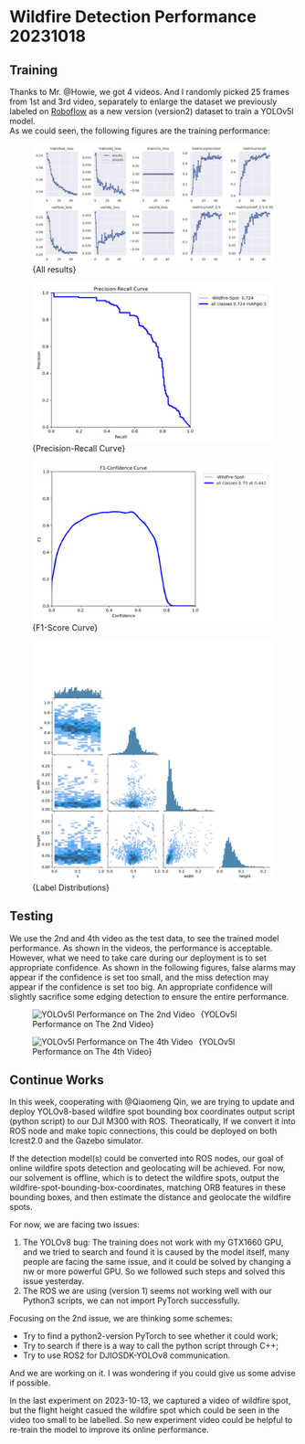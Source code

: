 # Wildfire Detection Performance 20231018
## Training
Thanks to Mr. @Howie, we got 4 videos. And I randomly
picked 25 frames from 1st and 3rd video, separately to
enlarge the dataset we previously labeled on [Roboflow](https://app.roboflow.com/concordianavlab/avitags_navlab_20230930/2) as a new version (version2) dataset to train a YOLOv5l model.  
As we could seen, the following figures are the training
performance:
<figure class = "image">
    <img src="/figs/20231018/results.png"
     alt="All results"
     style="float: left; margin-right: 10px;" />
    <figcaption>{All results}</figcaption>
</figure>
<figure class = "image">
    <img src="/figs/20231018/PR_curve.png"
     alt="Precision-Recall Curve"     style="float: left; margin-right: 10px;" />
    <figcaption>{Precision-Recall Curve}</figcaption>
</figure>
<figure class = "image">
    <img src="/figs/20231018/F1_curve.png"
     alt="F1-Score Curve"     style="float: left; margin-right: 10px;" />
    <figcaption>{F1-Score Curve}</figcaption>
</figure>
<figure class = "image">
    <img src="/figs/20231018/labels_correlogram.jpg"
     alt="Label Distributions"     style="float: left; margin-right: 10px;" />
    <figcaption>{Label Distributions}</figcaption>
</figure>
  

## Testing
We use the 2nd and 4th video as the test data, to see the
trained model performance. As shown in the videos, the
performance is acceptable.  
However, what we need to take care during our deployment
is to set appropriate confidence. As shown in the
following figures, false alarms may appear if the
confidence is set too small, and the miss detection may
appear if the confidence is set too big. An appropriate
confidence will slightly sacrifice some edging detection
to ensure the entire performance.
<figure class = "image">
    <img src="/figs/20231018/yolov5l_v02.png"
     alt="YOLOv5l Performance on The 2nd Video"     style="float: left; margin-right: 10px;" />
    <figcaption>{YOLOv5l Performance on The 2nd Video}</figcaption>
</figure>
<figure class = "image">
    <img src="/figs/20231018/yolov5l_v04.png"
     alt="YOLOv5l Performance on The 4th Video"     style="float: left; margin-right: 10px;" />
    <figcaption>{YOLOv5l Performance on The 4th Video}</figcaption>
</figure>


## Continue Works
In this week, cooperating with @Qiaomeng Qin, we are
trying to update and deploy YOLOv8-based wildfire spot
bounding box coordinates output script (python script) to
our DJI M300 with ROS. Theoratically, If we convert it
into ROS node and make topic connections, this could be
deployed on both Icrest2.0 and the Gazebo simulator.  

If the detection model(s) could be converted into ROS
nodes, our goal of online wildfire spots detection and
geolocating will be achieved. For now, our solvement is
offline, which is to detect the wildfire spots, output
the wildfire-spot-bounding-box-coordinates, matching ORB
features in these bounding boxes, and then estimate the
distance and geolocate the wildfire spots.

For now, we are facing two issues:  
1. The YOLOv8 bug: The training does not work with my
   GTX1660 GPU, and we tried to search and found it is
   caused by the model itself, many people are facing the
   same issue, and it could be solved by changing a nw or
   more powerful GPU. So we followed such steps and
   solved this issue yesterday.
2. The ROS we are using (version 1) seems not working well
   with our Python3 scripts, we can not import
   PyTorch successfully.  

Focusing on the 2nd issue, we are thinking some schemes:
* Try to find a python2-version PyTorch to see whether it
  could work;  
* Try to search if there is a way to call the python
  script through C++;
* Try to use ROS2 for DJIOSDK-YOLOv8 communication.  

And we are working on it. I was wondering if you could
give us some advise if possible.

In the last experiment on 2023-10-13, we captured a video of wildfire
spot, but the flight height casued the wildfire spot
which could be seen in the video too small to be
labelled. So new experiment video could be helpful to
re-train the model to improve its online performance.
